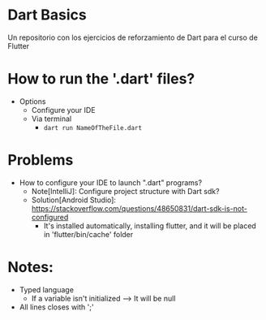 # Dart Basics
Un repositorio con los ejercicios de reforzamiento de Dart para el curso de Flutter

# How to run the '.dart' files?
* Options
    * Configure your IDE 
    * Via terminal
        * `dart run NameOfTheFile.dart`

# Problems
* How to configure your IDE to launch ".dart" programs?
  * Note[IntelliJ]: Configure project structure with Dart sdk?
  * Solution[Android Studio]: https://stackoverflow.com/questions/48650831/dart-sdk-is-not-configured
    * It's installed automatically, installing flutter, and it will be placed in 'flutter/bin/cache' folder

# Notes:
* Typed language
    * If a variable isn't initialized --> It will be null
* All lines closes with ';'    
